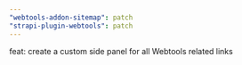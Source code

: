 ```yaml
---
"webtools-addon-sitemap": patch
"strapi-plugin-webtools": patch
---
```


feat: create a custom side panel for all Webtools related links
